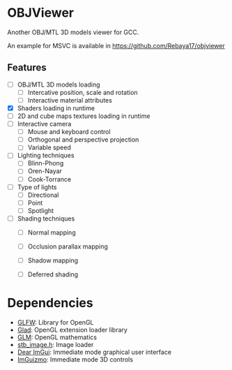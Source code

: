 # OBJViewer

Another OBJ/MTL 3D models viewer for GCC.

An example for MSVC is available in <https://github.com/Rebaya17/objviewer>


## Features

- [ ] OBJ/MTL 3D models loading
  - [ ] Intercative position, scale and rotation
  - [ ] Interactive material attributes
- [x] Shaders loading in runtime
- [ ] 2D and cube maps textures loading in runtime
- [ ] Interactive camera
  - [ ] Mouse and keyboard control
  - [ ] Orthogonal and perspective projection
  - [ ] Variable speed
- [ ] Lighting techniques
  - [ ] Blinn-Phong
  - [ ] Oren-Nayar
  - [ ] Cook-Torrance
- [ ] Type of lights
  - [ ] Directional
  - [ ] Point
  - [ ] Spotlight
- [ ] Shading techniques
  - [ ] Normal mapping
  - [ ] Occlusion parallax mapping
  - [ ] Shadow mapping
  - [ ] Deferred shading


# Dependencies

- [GLFW]\: Library for OpenGL
- [Glad]\: OpenGL extension loader library
- [GLM]\: OpenGL mathematics
- [stb_image.h]\: Image loader
- [Dear ImGui]\: Immediate mode graphical user interface
- [ImGuizmo]\: Immediate mode 3D controls


[//]: # "Links references"

[GLFW]: https://www.glfw.org/
[Glad]: https://github.com/Dav1dde/glad
[GLM]: http://glm.g-truc.net/
[stb_image.h]: https://github.com/nothings/stb
[Dear ImGui]: https://github.com/ocornut/imgui
[ImGuizmo]: https://github.com/CedricGuillemet/ImGuizmo